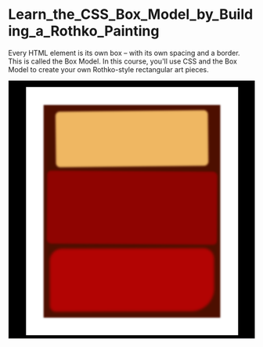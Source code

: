 # Learn_the_CSS_Box_Model_by_Building_a_Rothko_Painting
Every HTML element is its own box – with its own spacing and a border. This is called the Box Model.  In this course, you'll use CSS and the Box Model to create your own Rothko-style rectangular art pieces.

<img src="Conteiner.png" alt="Print do Projeto Feito">
